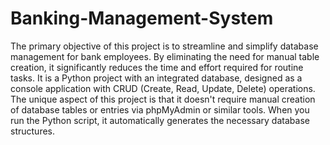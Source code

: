 # Banking-Management-System
The primary objective of this project is to streamline and simplify database management for bank employees. By eliminating the need for manual table creation, it significantly reduces the time and effort required for routine tasks. It is a Python project with an integrated database, designed as a console application with CRUD (Create, Read, Update, Delete) operations. The unique aspect of this project is that it doesn't require manual creation of database tables or entries via phpMyAdmin or similar tools. When you run the Python script, it automatically generates the necessary database structures.
